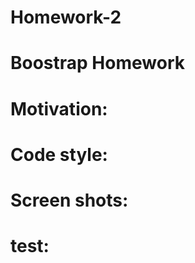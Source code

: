 # Homework-2

 #                   Boostrap Homework                        #


 # Motivation:

 # Code style:

 # Screen shots:

 # test:
